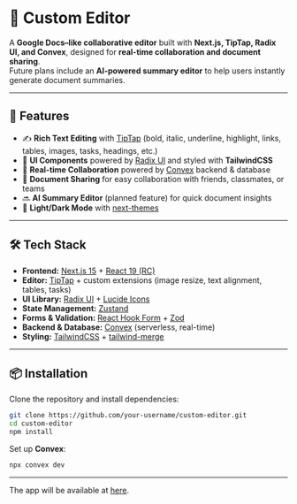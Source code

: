 # 📝 Custom Editor  

A **Google Docs–like collaborative editor** built with **Next.js, TipTap, Radix UI, and Convex**, designed for **real-time collaboration and document sharing**.  
Future plans include an **AI-powered summary editor** to help users instantly generate document summaries.  

---

## 🚀 Features  

- ✍️ **Rich Text Editing** with [TipTap](https://tiptap.dev) (bold, italic, underline, highlight, links, tables, images, tasks, headings, etc.)  
- 🎨 **UI Components** powered by [Radix UI](https://www.radix-ui.com/) and styled with **TailwindCSS**  
- 🔄 **Real-time Collaboration** powered by [Convex](https://convex.dev/) backend & database  
- 📑 **Document Sharing** for easy collaboration with friends, classmates, or teams  
- 🔜 **AI Summary Editor** (planned feature) for quick document insights  
- 🌙 **Light/Dark Mode** with [next-themes](https://github.com/pacocoursey/next-themes)  

---

## 🛠️ Tech Stack  

- **Frontend:** [Next.js 15](https://nextjs.org/) + [React 19 (RC)](https://react.dev/)  
- **Editor:** [TipTap](https://tiptap.dev) + custom extensions (image resize, text alignment, tables, tasks)  
- **UI Library:** [Radix UI](https://www.radix-ui.com/) + [Lucide Icons](https://lucide.dev/)  
- **State Management:** [Zustand](https://zustand-demo.pmnd.rs/)  
- **Forms & Validation:** [React Hook Form](https://react-hook-form.com/) + [Zod](https://zod.dev/)  
- **Backend & Database:** [Convex](https://convex.dev/) (serverless, real-time)  
- **Styling:** [TailwindCSS](https://tailwindcss.com/) + [tailwind-merge](https://tailwind-merge.vercel.app/)  

---

## 📦 Installation  

Clone the repository and install dependencies:  

```bash
git clone https://github.com/your-username/custom-editor.git
cd custom-editor
npm install
````

Set up **Convex**:

```bash
npx convex dev
```

---


The app will be available at [here]([http://localhost:3000](https://custom-editor-tau.vercel.app/)).
